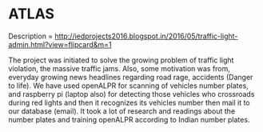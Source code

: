 # ATLAS

Description = http://iedprojects2016.blogspot.in/2016/05/traffic-light-admin.html?view=flipcard&m=1

The project was initiated to solve the growing problem of traffic light violation, the massive traffic jams. Also, some motivation was from, everyday growing news headlines regarding road rage, accidents (Danger to life).  We have used openALPR for scanning of vehicles number plates, and raspberry pi (laptop also) for detecting those vehicles who crossroads during red lights and then it recognizes its vehicles number then mail it to our database (email). It took a lot of research and readings about the number plates and training openALPR according to Indian number plates.
